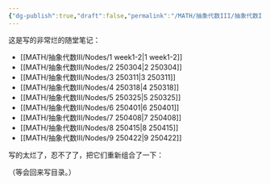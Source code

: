 ```yaml
---
{"dg-publish":true,"draft":false,"permalink":"/MATH/抽象代数III/抽象代数III/","dgPassFrontmatter":true}
---
```



这是写的非常烂的随堂笔记：

- [[MATH/抽象代数III/Nodes/1 week1-2\|1 week1-2]]
- [[MATH/抽象代数III/Nodes/2 250304\|2 250304]]
- [[MATH/抽象代数III/Nodes/3 250311\|3 250311]]
- [[MATH/抽象代数III/Nodes/4 250318\|4 250318]]
- [[MATH/抽象代数III/Nodes/5 250325\|5 250325]]
- [[MATH/抽象代数III/Nodes/6 250401\|6 250401]]
- [[MATH/抽象代数III/Nodes/7 250408\|7 250408]]
- [[MATH/抽象代数III/Nodes/8 250415\|8 250415]]
- [[MATH/抽象代数III/Nodes/9 250422\|9 250422]]

写的太烂了，忍不了了，把它们重新组合了一下：

（等会回来写目录。）